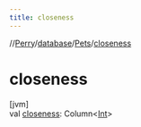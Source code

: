 ```yaml
---
title: closeness
---
```

//[Perry](../../../index.html)/[database](../index.html)/[Pets](index.html)/[closeness](closeness.html)



# closeness



[jvm]\
val [closeness](closeness.html): Column<[Int](https://kotlinlang.org/api/latest/jvm/stdlib/kotlin/-int/index.html)>




